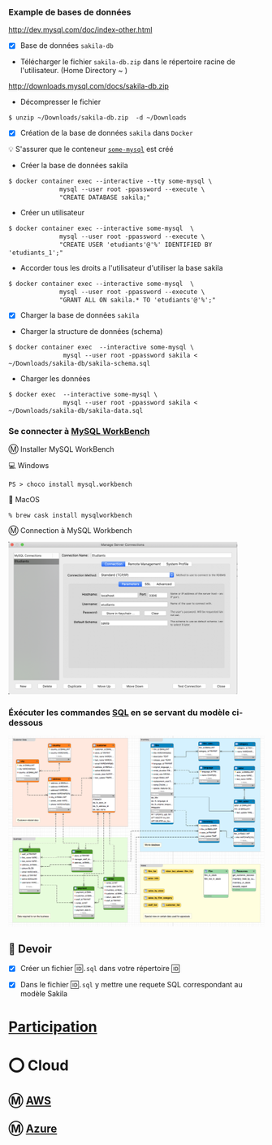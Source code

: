 
### Example de bases de données
http://dev.mysql.com/doc/index-other.html

- [x] Base de données `sakila-db`

* Télécharger le fichier `sakila-db.zip` dans le répertoire racine de l'utilisateur. (Home Directory ~ )

http://downloads.mysql.com/docs/sakila-db.zip

* Décompresser le fichier

```
$ unzip ~/Downloads/sakila-db.zip  -d ~/Downloads
```

- [x] Création de la base de données `sakila` dans `Docker`

:bulb: S'assurer que le conteneur [`some-mysql`](../0.Docker) est créé

* Créer la base de données sakila

```
$ docker container exec --interactive --tty some-mysql \
              mysql --user root -ppassword --execute \
              "CREATE DATABASE sakila;"
```

* Créer un utilisateur

```
$ docker container exec --interactive some-mysql  \
              mysql --user root -ppassword --execute \
              "CREATE USER 'etudiants'@'%' IDENTIFIED BY 'etudiants_1';"
```

* Accorder tous les droits a l'utilisateur d'utiliser la base sakila

```
$ docker container exec --interactive some-mysql  \
              mysql --user root -ppassword --execute \
              "GRANT ALL ON sakila.* TO 'etudiants'@'%';"
```

- [x] Charger la base de données `sakila`

- Charger la structure de données (schema)


```
$ docker container exec  --interactive some-mysql \
               mysql --user root -ppassword sakila < ~/Downloads/sakila-db/sakila-schema.sql
```

- Charger les données

```
$ docker exec  --interactive some-mysql \
               mysql --user root -ppassword sakila < ~/Downloads/sakila-db/sakila-data.sql
```

### Se connecter à [MySQL WorkBench](https://www.mysql.com/fr/products/workbench/)

:m: Installer MySQL WorkBench

:computer: Windows

```
PS > choco install mysql.workbench
```
:apple: MacOS

```
% brew cask install mysqlworkbench
```

:m: Connection à MySQL Workbench

<img src="images/connection.png" width="451" heigth="300"></img>

### Éxécuter les commandes [SQL](../S.SQLCommands) en se servant du modèle ci-dessous

![image](images/sakila.png)

## :bookmark: Devoir 

- [x] Créer un fichier :id:`.sql` dans votre répertoire :id:

- [x] Dans le fichier :id:`.sql` y mettre une requete SQL correspondant au modèle Sakila

# [Participation](.scripts/Participation.md)

# :o: Cloud

## :m: [AWS](AWS.md)

## :m: [Azure](https://github.com/CollegeBoreal/Tutoriels/tree/master/2.Virtualisation/4.Cloud/2.Public/2.Azure)
